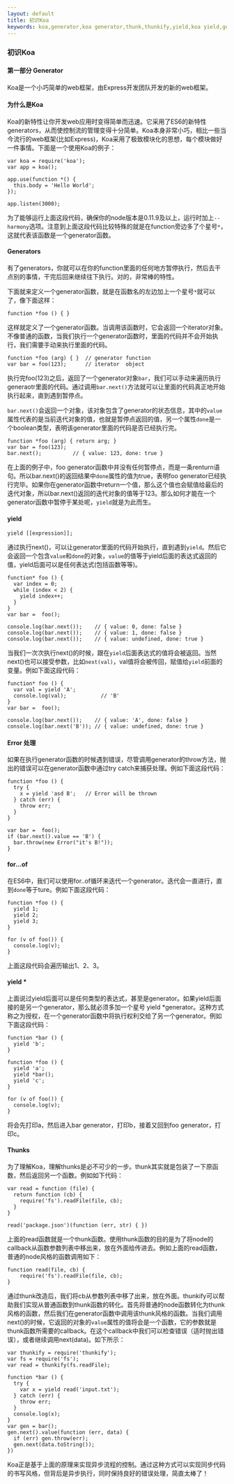 ```yaml
---
layout: default
title: 初识Koa
keywords: koa,generator,koa generator,thunk,thunkify,yield,koa yield,generator yield,koa thunk,koa原理
---
```


### 初识Koa

#### 第一部分 Generator

Koa是一个小巧简单的web框架，由Express开发团队开发的新的web框架。

#### 为什么是Koa

Koa的新特性让你开发web应用时变得简单而迅速。它采用了ES6的新特性generators，从而使控制流的管理变得十分简单。Koa本身非常小巧，相比一些当今流行的web框架(比如Express)，Koa采用了极致模块化的思想，每个模块做好一件事情。下面是一个使用Koa的例子：


    var koa = require('koa');
    var app = koa();

    app.use(function *() {
      this.body = 'Hello World';
    });

    app.listen(3000);

<!--more-->

为了能够运行上面这段代码，确保你的node版本是0.11.9及以上，运行时加上`--harmony`选项。注意到上面这段代码比较特殊的就是在function旁边多了个星号`*`，这就代表该函数是一个generator函数。

#### Generators

有了generators，你就可以在你的function里面的任何地方暂停执行，然后去干点别的事情，干完后回来继续往下执行。对的，非常棒的特性。

下面就来定义一个generator函数，就是在函数名的左边加上一个星号`*`就可以了，像下面这样：


    function *foo () { }


这样就定义了一个generator函数。当调用该函数时，它会返回一个iterator对象。不像普通的函数，当我们执行一个generator函数时，里面的代码并不会开始执行，我们需要手动来执行里面的代码。


    function *foo (arg) { }  // generator function
    var bar = foo(123);      // iterator  object

执行完foo(123)之后，返回了一个generator对象`bar`，我们可以手动来遍历执行generaotr里面的代码。通过调用`bar.next()`方法就可以让里面的代码真正地开始执行起来，直到遇到暂停点。

`bar.next()`会返回一个对象，该对象包含了generator的状态信息，其中的`value`属性代表的是当前迭代对象的值，也就是暂停点返回的值，另一个属性`done`是一个boolean类型，表明该generator里面的代码是否已经执行完。


    function *foo (arg) { return arg; }
    var bar = foo(123);
    bar.next();          // { value: 123, done: true }

在上面的例子中，foo generator函数中并没有任何暂停点，而是一条renturn语句。所以bar.next()的返回结果中`done`属性的值为true，表明foo generator已经执行完毕。如果你在generator函数中return一个值，那么这个值也会赋值给最后的迭代对象，所以bar.next()返回的迭代对象的值等于123。那么如何才能在一个generator函数中暂停于某处呢，`yield`就是为此而生。

#### yield


    yield [[expression]];


通过执行next()，可以让generator里面的代码开始执行，直到遇到`yield`。然后它会返回一个包含`value`和`done`的对象，`value`的值等于yield后面的表达式返回的值，yield后面可以是任何表达式(包括函数等等)。


    function* foo () {
      var index = 0;
      while (index < 2) {
        yield index++;
      }
    }
    var bar =  foo();

    console.log(bar.next());    // { value: 0, done: false }
    console.log(bar.next());    // { value: 1, done: false }
    console.log(bar.next());    // { value: undefined, done: true }


当我们一次次执行next()的时候，跟在`yield`后面表达式的值将会被返回。当然next()也可以接受参数，比如`next(val)`，val值将会被传回，赋值给`yield`前面的变量。例如下面这段代码：


    function* foo () {
      var val = yield 'A';
      console.log(val);           // 'B'
    }
    var bar =  foo();

    console.log(bar.next());    // { value: 'A', done: false }
    console.log(bar.next('B')); // { value: undefined, done: true }

#### Error 处理

如果在执行generator函数的时候遇到错误，尽管调用generator的throw方法，抛出的错误可以在generator函数中通过try catch来捕获处理。例如下面这段代码：

    function *foo () {
      try {
        x = yield 'asd B';   // Error will be thrown
      } catch (err) {
        throw err;
      }
    }

    var bar =  foo();
    if (bar.next().value == 'B') {
      bar.throw(new Error("it's B!"));
    }

#### for...of

在ES6中，我们可以使用for..of循环来迭代一个generator。迭代会一直进行，直到`done`等于ture。例如下面这段代码：

    function *foo () {
      yield 1;
      yield 2;
      yield 3;
    }

    for (v of foo()) {
      console.log(v);
    }

上面这段代码会遍历输出1、2、3。

#### yield *

上面说过yield后面可以是任何类型的表达式，甚至是generator。如果yield后面接的是另一个generator，那么就必须多加一个星号 yield *generator。这种方式称之为授权，在一个generator函数中将执行权利交给了另一个generator。例如下面这段代码：

    function *bar () {
      yield 'b';
    }

    function *foo () {
      yield 'a';
      yield *bar();
      yield 'c';
    }

    for (v of foo()) {
      console.log(v);
    }

将会先打印a，然后进入bar generator，打印b，接着又回到foo generator，打印c。

#### Thunks

为了理解Koa，理解thunks是必不可少的一步。thunk其实就是包装了一下原函数，然后返回另一个函数。例如如下代码：

    var read = function (file) {
      return function (cb) {
        require('fs').readFile(file, cb);
      }
    }

    read('package.json')(function (err, str) { })

上面的read函数就是一个thunk函数。使用thunk函数的目的是为了将node的callback从函数参数列表中移出来，放在外面给传进去。例如上面的read函数，普通的node风格的函数调用如下：

    function read(file, cb) {
        require('fs').readFile(file, cb);
    }

通过thunk改造后，我们将cb从参数列表中移了出来，放在外面。thunkify可以帮助我们实现从普通函数到thunk函数的转化。首先将普通的node函数转化为thunk风格的函数，然后我们在generator函数中调用该thunk风格的函数。当我们调用next()的时候，它返回的对象的`value`属性的值将会是一个函数，它的参数就是thunk函数所需要的callback。在这个callback中我们可以检查错误（适时抛出错误），或者继续调用next(data)。如下所示：

    var thunkify = require('thunkify');
    var fs = require('fs');
    var read = thunkify(fs.readFile);

    function *bar () {
      try {
        var x = yield read('input.txt');
      } catch (err) {
        throw err;
      }
      console.log(x);
    }
    var gen = bar();
    gen.next().value(function (err, data) {
      if (err) gen.throw(err);
      gen.next(data.toString());
    })

Koa正是基于上面的原理来实现异步流程的控制。通过这种方式可以实现同步代码的书写风格，但背后是异步执行，同时保持良好的错误处理，简直太棒了！
